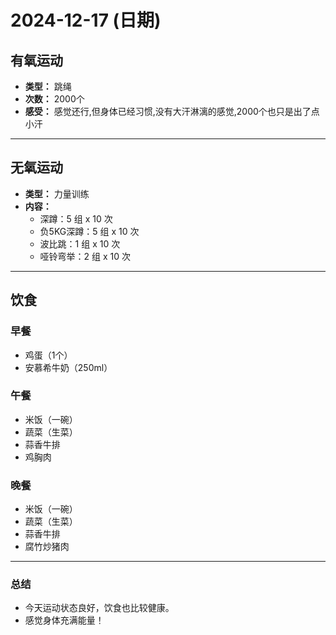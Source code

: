# 2024-12-17 (日期)

## 有氧运动

*   **类型：** 跳绳
*   **次数：** 2000个
*   **感受：** 感觉还行,但身体已经习惯,没有大汗淋漓的感觉,2000个也只是出了点小汗

---

## 无氧运动

*   **类型：** 力量训练
*   **内容：**
    *   深蹲：5 组 x 10 次
    *   负5KG深蹲：5 组 x 10 次
    *   波比跳：1 组 x 10 次
    *   哑铃弯举：2 组 x 10 次



---

## 饮食

### 早餐

*   鸡蛋（1个）
*   安慕希牛奶（250ml）


### 午餐

*   米饭（一碗）
*   蔬菜（生菜）
*   蒜香牛排
*   鸡胸肉


### 晚餐

*   米饭（一碗）
*   蔬菜（生菜）
*   蒜香牛排
*   腐竹炒猪肉

---
### 总结

*   今天运动状态良好，饮食也比较健康。
*   感觉身体充满能量！